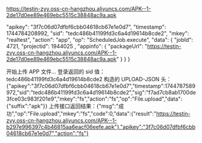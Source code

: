 https://testin-zyy.oss-cn-hangzhou.aliyuncs.com/APK--1-2de17d0ee89e469ebc5515c38848ac9a.apk

"apikey": "3f7c06d07dfbf6cbb04618cb67e1e0d7",
  "timestamp": 1744784208992,
  "sid": "tedc486b41199fd3c6a4d19614b8cde2",
  "mkey": "realtest",
  "action": "app",
  "op": "ScheduledJob.execute",
  "data": {
    "jobId": 4721,
    "projectid": 1944025
    , "appinfo": { "packageUrl": "https://testin-zyy.oss-cn-hangzhou.aliyuncs.com/APK--1-2de17d0ee89e469ebc5515c38848ac9a.apk" }
  }
}

开始上传 APP 文件...
登录返回的 sid 值：tedc486b41199fd3c6a4d19614b8cde2
构造的 UPLOAD-JSON 头：{"apikey":"3f7c06d07dfbf6cbb04618cb67e1e0d7","timestamp":1744787589972,"sid":"tedc486b41199fd3c6a4d19614b8cde2","sig":"f7ad7cb8ab1700de3fce03c983f201e9","mkey":"fs","action":"fs","op":"File.upload","data":{"suffix":"apk"}}
上传接口返回结果：{"msg":"成功","op":"File.upload","mkey":"fs","code":0,"data":{"result":"https://testin-zyy.oss-cn-hangzhou.aliyuncs.com/APK--1-b297e996397c4b46815aa6eacf06eefe.apk"},"apikey":"3f7c06d07dfbf6cbb04618cb67e1e0d7","action":"fs"}

